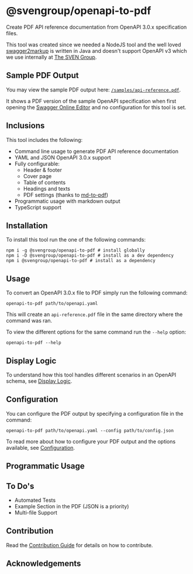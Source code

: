 # @svengroup/openapi-to-pdf

Create PDF API reference documentation from OpenAPI 3.0.x specification files. 

This tool was created since we needed a NodeJS tool and the well loved [swagger2markup](https://github.com/Swagger2Markup/swagger2markup?tab=readme-ov-file) is written in Java and doesn't support OpenAPI v3 which we use internally at [The SVEN Group](https://svengroup.com).

## Sample PDF Output

You may view the sample PDF output here: [`/samples/api-reference.pdf`](./samples/api-reference.pdf).

It shows a PDF version of the sample OpenAPI specification when first opening the [Swagger Online Editor](https://editor.swagger.io/) and no configuration for this tool is set.

## Inclusions

This tool includes the following:

- Command line usage to generate PDF API reference documentation
- YAML and JSON OpenAPI 3.0.x support
- Fully configurable:
    - Header & footer
    - Cover page
    - Table of contents
    - Headings and texts
    - PDF settings (thanks to [md-to-pdf](https://github.com/simonhaenisch/md-to-pdf))
- Programmatic usage with markdown output
- TypeScript support

## Installation

To install this tool run the one of the following commands:

```shell
npm i -g @svengroup/openapi-to-pdf # install globally
npm i -D @svengroup/openapi-to-pdf # install as a dev dependency
npm i @svengroup/openapi-to-pdf # install as a dependency
```

## Usage

To convert an OpenAPI 3.0.x file to PDF simply run the following command:

```shell
openapi-to-pdf path/to/openapi.yaml
```

This will create an `api-reference.pdf` file in the same directory where the command was ran.

To view the different options for the same command run the `--help` option:

```shell
openapi-to-pdf --help
```

## Display Logic

To understand how this tool handles different scenarios in an OpenAPI schema, see [Display Logic](./docs/DisplayLogic.md).

## Configuration

You can configure the PDF output by specifying a configuration file in the command:

```shell
openapi-to-pdf path/to/openapi.yaml --config path/to/config.json
```

To read more about how to configure your PDF output and the options available, see [Configuration](./docs/Configuration.md).

## Programmatic Usage



## To Do's

- Automated Tests
- Example Section in the PDF (JSON is a priority)
- Multi-file Support

## Contribution

Read the [Contribution Guide](./docs/CONTRIBUTING) for details on how to contribute.

## Acknowledgements


